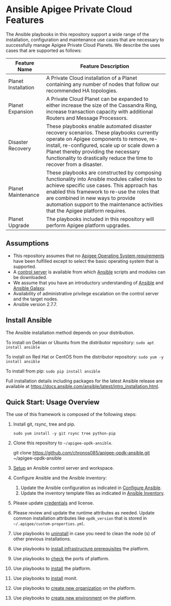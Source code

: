 # Ansible Apigee Private Cloud Features
The Ansible playbooks in this repository support a wide range of the installation, configuration
and maintenance use cases that are necessary to successfully manage Apigee Private Cloud Planets.
We describe the uses cases that are supported as follows: 

| Feature Name | Feature Description |
| --- | --- |
| Planet Installation | A Private Cloud installation of a Planet containing any number of nodes that follow our recommended HA topologies. |
| Planet Expansion | A Private Cloud Planet can be expanded to either increase the size of the Cassandra Ring, increase transaction capacity with additional Routers and Message Processors. |
| Disaster Recovery | These playbooks enable automated disaster recovery scenarios. These playbooks currently operate on Apigee components to remove, re-install, re-configured, scale up or scale down a Planet thereby providing the necessary functionality to drastically reduce the time to recover from a disaster. |
| Planet Maintenance | These playbooks are constructed by composing functionality into Ansible modules called roles to achieve specific use cases. This approach has enabled this framework to re-use the roles that are combined in new ways to provide automation support to the maintenance activities that the Apigee platform requires.  |
| Planet Upgrade | The playbooks included in this repository will perform Apigee platform upgrades. |

## Assumptions 
* This repository assumes that no [Apigee Operating System requirements](https://docs.apigee.com/release/supported-software#apigeeedgeforprivatecloudsupportedversions) 
have been fulfilled except to select the basic operating system that is supported. 
* A [control server](https://docs.ansible.com/ansible/latest/installation_guide/intro_installation.html#control-machine-requirements) 
is available from which [Ansible](https://docs.ansible.com/ansible/latest/installation_guide/intro_installation.html) 
scripts and modules can be downloaded.
* We assume that you have an introductory understanding of [Ansible](https://docs.ansible.com/) and 
[Ansible Galaxy](https://galaxy.ansible.com/docs/).
* Availability of administrative privilege escalation on the control server and the target nodes.
* Ansible version 2.7.7. 

## Install Ansible

The Ansible installation method depends on your distribution.

To install on Debian or Ubuntu from the distributor repository:
`sudo apt install ansible`

To install on Red Hat or CentOS from the distributor repository:
`sudo yum -y install ansible`

To install from pip:
`sudo pip install ansible`

Full installation details including packages for the latest Ansible release
are available at <https://docs.ansible.com/ansible/latest/intro_installation.html>.

## Quick Start: Usage Overview
The use of this framework is composed of the following steps:

1. Install git, rsync, tree and pip.

    `sudo yum install -y git rsync tree python-pip`

1. Clone this repository to `~/apigee-opdk-ansible`.

    git clone https://github.com/chronos085/apigee-opdk-ansible.git ~/apigee-opdk-ansible
    
1. [Setup](README-setup.md#usage-instructions) an Ansible control server and workspace.
1. Configure Ansible and the Ansible inventory:

    1. Update the Ansible configuration as indicated in [Configure Ansible](README-configure-ansible.md#usage-instructions).          
    1. Update the inventory template files as indicated in [Ansible Inventory](README-ansible-inventory.md#usage-instructions).
	
1. Please update [credentials](README-credentials.md#usage-instructions) and license.  
1. Please review and update the runtime attributes as needed. Update common installation 
attributes like `opdk_version` that is stored in `~/.apigee/custom-properties.yml`.
1. Use playbooks to [uninstall](post-installations/README-uninstall-platform.md#usage-instructions) in case you need to clean the node (s) of other previous installations.
1. Use playbooks to [install infrastructure prerequisites](installations/README-install-prerequisites-platform.md#usage-instructions) the platform.
1. Use playbooks to [check](infrastructure/port-requirements/README-port-requirements-platform.md#usage-instructions) the ports of platform.
1. Use playbooks to [install](installations/README-install-platform.md#usage-instructions) the platform.
1. Use playbooks to [install](installations/README-install-monit.md#usage-instructions) monit.
1. Use playbooks to [create new organization](post-installations/README-create-org.md#usage-instructions) on the platform.
1. Use playbooks to [create new environment](post-installations/README-create-env.md#usage-instructions) on the platform.

